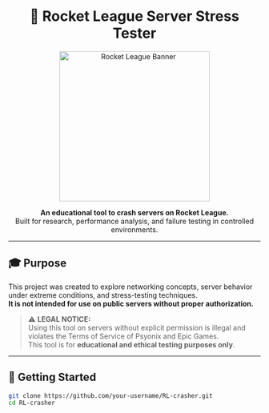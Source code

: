 <h1 align="center">
  🚀 Rocket League Server Stress Tester
</h1>

<p align="center">
  <img src="https://cdn1.epicgames.com/offer/9773aa1aa54f4f7b80e44bef04986cea/EGS_RocketLeague_PsyonixLLC_S3_2560x1440-18eac9b5df1028fdcd5bad480ab6b085" width="300" alt="Rocket League Banner">
</p>

<p align="center">
  <strong>An educational tool to crash servers on Rocket League.</strong><br>
  Built for research, performance analysis, and failure testing in controlled environments.
</p>

---

## 🎓 Purpose

This project was created to explore networking concepts, server behavior under extreme conditions, and stress-testing techniques.  
**It is not intended for use on public servers without proper authorization.**

> ⚠️ **LEGAL NOTICE:**  
> Using this tool on servers without explicit permission is illegal and violates the Terms of Service of Psyonix and Epic Games.  
> This tool is for **educational and ethical testing purposes only**.

---

## 🚀 Getting Started

```bash
git clone https://github.com/your-username/RL-crasher.git
cd RL-crasher
